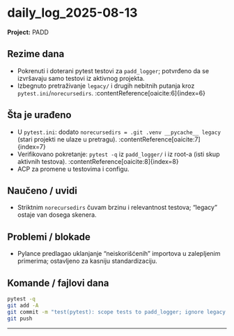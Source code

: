 # daily_log_2025-08-13

**Project:** PADD

## Rezime dana

- Pokrenuti i doterani pytest testovi za `padd_logger`; potvrđeno da se izvršavaju samo testovi iz aktivnog projekta.
- Izbegnuto pretraživanje `legacy/` i drugih nebitnih putanja kroz `pytest.ini`/`norecursedirs`. :contentReference[oaicite:6]{index=6}

## Šta je urađeno

- U `pytest.ini`: dodato `norecursedirs = .git .venv __pycache__ legacy` (stari projekti ne ulaze u pretragu). :contentReference[oaicite:7]{index=7}
- Verifikovano pokretanje: `pytest -q` iz `padd_logger/` i iz root-a (isti skup aktivnih testova). :contentReference[oaicite:8]{index=8}
- ACP za promene u testovima i configu.

## Naučeno / uvidi

- Striktnim `norecursedirs` čuvam brzinu i relevantnost testova; “legacy” ostaje van dosega skenera.

## Problemi / blokade

- Pylance predlagao uklanjanje “neiskorišćenih” importova u zalepljenim primerima; ostavljeno za kasniju standardizaciju.

## Komande / fajlovi dana

```bash
pytest -q
git add -A
git commit -m "test(pytest): scope tests to padd_logger; ignore legacy via norecursedirs"
git push
```

---
